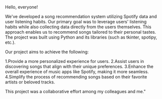 Hello, everyone!

We've developed a song recommendation system utilizing Spotify data and user listening habits. 
Our primary goal was to leverage users' listening habits while also collecting data directly from the users themselves. 
This approach enables us to recommend songs tailored to their personal tastes. 
The project was built using Python and its libraries (such as tkinter, spotipy, etc.).

Our project aims to achieve the following:

1.Provide a more personalized experience for users.
2.Assist users in discovering songs that align with their unique preferences.
3.Enhance the overall experience of music apps like Spotify, making it more seamless.
4.Simplify the process of recommending songs based on their favorite artists or beloved tracks.

This project was a collaborative effort among my colleagues and me."
